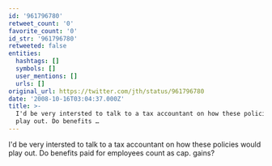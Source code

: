 ```yaml
---
id: '961796780'
retweet_count: '0'
favorite_count: '0'
id_str: '961796780'
retweeted: false
entities:
  hashtags: []
  symbols: []
  user_mentions: []
  urls: []
original_url: https://twitter.com/jth/status/961796780
date: '2008-10-16T03:04:37.000Z'
title: >-
  I'd be very intersted to talk to a tax accountant on how these policies would
  play out. Do benefits …
---
```


I'd be very intersted to talk to a tax accountant on how these policies would play out. Do benefits paid for employees count as cap. gains?